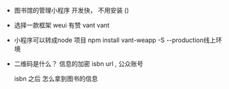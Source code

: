 - 图书馆的管理小程序 
  开发快， 不用安装  ()
- 选择一款框架
  weui  有赞 vant
  vant 
- 小程序可以转成node 项目
  npm install vant-weapp -S --production线上环境

- 二维码是什么？
  信息的加密
  isbn url , 公众账号

  isbn 之后 怎么拿到图书的信息

